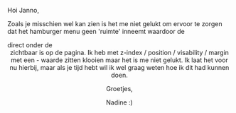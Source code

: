 Hoi Janno,

Zoals je misschien wel kan zien is het me niet gelukt om ervoor te zorgen dat het hamburger menu geen 'ruimte' inneemt 
waardoor de <main> direct onder de <header> zichtbaar is op de pagina. Ik heb met z-index / position / visability / margin met 
een - waarde zitten klooien maar het is me niet gelukt. Ik laat het voor nu hierbij, maar als je tijd hebt wil ik wel graag 
weten hoe ik dit had kunnen doen.

Groetjes,

Nadine :)
